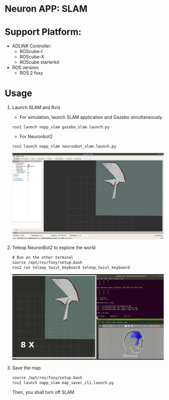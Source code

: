 # Neuron APP: SLAM

# Support Platform:

* ADLINK Controller:
  - ROScube-I
  - ROScube-X
  - ROScube starterkit
* ROS version:
  - ROS 2 foxy

# Usage
1. Launch SLAM and Rviz 
   
   * For simulation, launch SLAM application and Gazebo simultaneously.
   ```
   ros2 launch napp_slam gazebo_slam.launch.py
   ```
   * For Neuronbot2
   ```
   ros2 launch napp_slam neuronbot_slam.launch.py
   ```
   
    ![](readme_resource/slam_rviz.png)
2. Teleop NeuronBot2 to explore the world
   ```
   # Run on the other terminal
   source /opt/ros/foxy/setup.bash
   ros2 run teleop_twist_keyboard teleop_twist_keyboard
   ```
   ![](readme_resource/slam_teleop_8x.gif)
3. Save the map
   ```
   source /opt/ros/foxy/setup.bash 
   ros2 launch napp_slam map_saver_cli.launch.py
   ```

   Then, you shall turn off SLAM.
